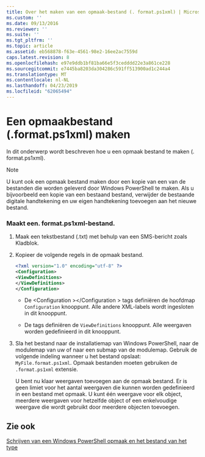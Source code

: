 ```yaml
---
title: Over het maken van een opmaak-bestand (. format.ps1xml) | Microsoft Docs
ms.custom: ''
ms.date: 09/13/2016
ms.reviewer: ''
ms.suite: ''
ms.tgt_pltfrm: ''
ms.topic: article
ms.assetid: eb568878-f63e-4561-98e2-16ee2ac7559d
caps.latest.revision: 8
ms.openlocfilehash: e97e9ddb1bf81ba66e5f3cedddd22e3a861ce228
ms.sourcegitcommit: e7445ba8203da304286c591ff513900ad1c244a4
ms.translationtype: MT
ms.contentlocale: nl-NL
ms.lasthandoff: 04/23/2019
ms.locfileid: "62065494"
---
```

# <a name="how-to-create-a-formatting-file-formatps1xml"></a>Een opmaakbestand (.format.ps1xml) maken

In dit onderwerp wordt beschreven hoe u een opmaak bestand te maken (. format.ps1xml).

> [!NOTE]
> U kunt ook een opmaak bestand maken door een kopie van een van de bestanden die worden geleverd door Windows PowerShell te maken. Als u bijvoorbeeld een kopie van een bestaand bestand, verwijder de bestaande digitale handtekening en uw eigen handtekening toevoegen aan het nieuwe bestand.

### <a name="to-create-a-formatps1xml-file"></a>Maakt een. format.ps1xml-bestand.

1. Maak een tekstbestand (.txt) met behulp van een SMS-bericht zoals Kladblok.

2. Kopieer de volgende regels in de opmaak bestand.

   ```xml
   <?xml version="1.0" encoding="utf-8" ?>
   <Configuration>
   <ViewDefinitions>
   </ViewDefinitions>
   </Configuration>
   ```

   - De \<Configuration >\</Configuration > tags definiëren de hoofdmap `Configuration` knooppunt. Alle andere XML-labels wordt ingesloten in dit knooppunt.

   - De <ViewDefinitions> </ViewDefinitions> tags definiëren de `ViewDefinitions` knooppunt. Alle weergaven worden gedefinieerd in dit knooppunt.

3. Sla het bestand naar de installatiemap van Windows PowerShell, naar de modulemap van uw of naar een submap van de modulemap. Gebruik de volgende indeling wanneer u het bestand opslaat: `MyFile.format.ps1xml`. Opmaak bestanden moeten gebruiken de `.format.ps1xml` extensie.

   U bent nu klaar weergaven toevoegen aan de opmaak bestand. Er is geen limiet voor het aantal weergaven die kunnen worden gedefinieerd in een bestand met opmaak. U kunt één weergave voor elk object, meerdere weergaven voor hetzelfde object of een enkelvoudige weergave die wordt gebruikt door meerdere objecten toevoegen.

## <a name="see-also"></a>Zie ook

[Schrijven van een Windows PowerShell opmaak en het bestand van het type](./writing-a-powershell-formatting-file.md)
